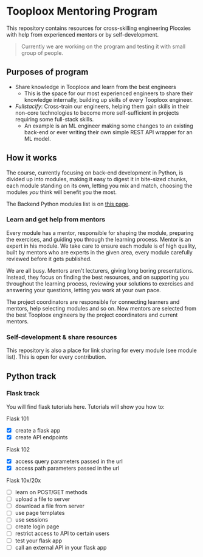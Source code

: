 # Tooploox Mentoring Program
This repository contains resources for cross-skilling engineering Plooxies with help from experienced mentors or by self-development.

> Currently we are working on the program and testing it with small group of people.

## Purposes of program
* Share knowledge in Tooploox and learn from the best engineers
  * This is the space for our most experienced engineers to share their knowledge internally, building up skills of every Tooploox engineer.
* _Fullstacify_: Cross-train our engineers, helping them gain skills in their non-core technologies to become more self-sufficient in projects requiring some full-stack skills. 
  * An example is an ML engineer making some changes to an existing back-end or ever writing their own simple REST API wrapper for an ML model.

## How it works

The course, currently focusing on back-end development in Python, is divided up into modules, making it easy to digest it in bite-sized chunks, each module standing on its own, letting you mix and match, choosing the modules _you_ think will benefit you the most.

The Backend Python modules list is on [this page](python_backend/MODULE_LIST.md).

### Learn and get help from mentors

Every module has a mentor, responsible for shaping the module, preparing the exercises, and guiding you through the learning process. Mentor is an expert
in his module. We take care to ensure each module is of high quality, built by mentors who are experts in the given area, every module carefully reviewed before it gets published.

We are all busy. Mentors aren't lecturers, giving long boring presentations. Instead, they focus on finding the best resources, and on supporting you throughout the learning process, reviewing your solutions to exercises and answering your questions, letting you work at your own pace.

The project coordinators are responsible for connecting learners and mentors, help selecting modules and so on. New mentors are selected from the best Tooploox engineers by the project coordinators and current mentors.

### Self-development & share resources

This repository is also a place for link sharing for every module (see module list). This is open
for every contribution.

## Python track

### Flask track

You will find flask tutorials here.
Tutorials will show you how to:

Flask 101
- [x] create a flask app
- [x] create API endpoints

Flask 102
- [x] access query parameters passed in the url
- [x] access path parameters passed in the url

Flask 10x/20x

- [ ] learn on POST/GET methods
- [ ] upload a file to server
- [ ] download a file from server
- [ ] use page templates
- [ ] use sessions
- [ ] create login page
- [ ] restrict access to API to certain users
- [ ] test your flask app
- [ ] call an external API in your flask app